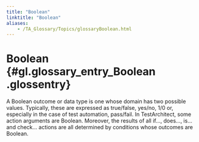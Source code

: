 ```yaml
--- 
title: "Boolean"
linktitle: "Boolean"
aliases: 
    - /TA_Glossary/Topics/glossaryBoolean.html
---
```

# Boolean {#gl.glossary_entry_Boolean .glossentry}

A Boolean outcome or data type is one whose domain has two possible values. Typically, these are expressed as true/false, yes/no, 1/0 or, especially in the case of test automation, pass/fail. In TestArchitect, some action arguments are Boolean. Moreover, the results of all if..., does..., is... and check... actions are all determined by conditions whose outcomes are Boolean.

